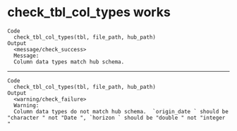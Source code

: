 # check_tbl_col_types works

    Code
      check_tbl_col_types(tbl, file_path, hub_path)
    Output
      <message/check_success>
      Message:
      Column data types match hub schema.

---

    Code
      check_tbl_col_types(tbl, file_path, hub_path)
    Output
      <warning/check_failure>
      Warning:
      Column data types do not match hub schema.  `origin_date ` should be "character " not "Date ", `horizon ` should be "double " not "integer "

